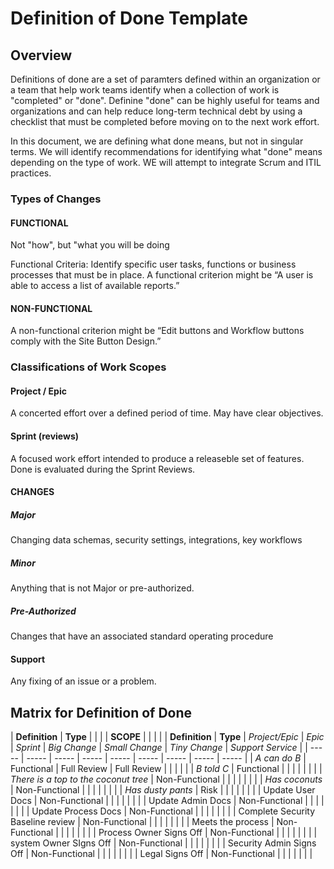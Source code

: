 # Definition of Done Template

## Overview

Definitions of done are a set of paramters defined within an organization or a team that help work teams identify when a collection of work is "completed" or "done". Definine "done" can be highly useful for teams and organizations and can help reduce long-term technical debt by using a checklist that must be completed before moving on to the next work effort. 

In this document, we are defining what done means, but not in singular terms. We will identify recommendations for identifying what "done" means depending on the type of work. WE will attempt to integrate Scrum and ITIL practices.

### Types of Changes

#### FUNCTIONAL

Not "how", but "what you will be doing

Functional Criteria: Identify specific user tasks, functions or business processes that must be in place. A functional criterion might be “A user is able to access a list of available reports.”

#### NON-FUNCTIONAL

A non-functional criterion might be “Edit buttons and Workflow buttons comply with the Site Button Design.”

### Classifications of Work Scopes

#### Project / Epic

A concerted effort over a defined period of time. May have clear objectives.

#### Sprint (reviews)

A focused work effort intended to produce a releaseble set of features. Done is evaluated during the Sprint Reviews.

#### CHANGES

##### Major

Changing data schemas, security settings, integrations, key workflows

##### Minor

Anything that is not Major or pre-authorized.

##### Pre-Authorized

Changes that have an associated standard operating procedure

#### Support

Any fixing of an issue or a problem.

## Matrix for Definition of Done

|	**Definition**	|	**Type**	|	|	|	|	**SCOPE**	|	|	|	|
|	**Definition**	|	**Type**	|	_Project/Epic_	|	_Epic_	|	_Sprint_	|	_Big Change_	|	_Small Change_	|	_Tiny Change_	|	_Support Service_	|
| ----- | ----- | ----- | ----- | ----- | ----- | ----- | ----- | ----- |
|	_A can do B_	|	Functional	|	Full Review	|	Full Review	|		|		|		|		|
|	_B told C_	|	Functional	|	|	|		|		|		|		|
|	_There is a top to the coconut tree_	|	Non-Functional	|	|	|		|		|		|		|
|	_Has coconuts_	|	Non-Functional	|	|	|		|		|		|		|
|	_Has dusty pants_	|	Risk	|	|	|		|		|		|		|
|	Update User Docs	|	Non-Functional	|	|	|		|		|		|		|
|	Update Admin Docs	|	Non-Functional	|	|	|		|		|		|		|
|	Update Process Docs	|	Non-Functional	|	|	|		|		|		|		|
|	Complete Security Baseline review	|	Non-Functional	|	|	|		|		|		|		|
|	Meets the process	|	Non-Functional	|	|	|		|		|		|		|
|	Process Owner Signs Off	|	Non-Functional	|	|	|		|		|		|		|
|	system Owner SIgns Off	|	Non-Functional	|	|	|		|		|		|		|
|	Security Admin Signs Off	|	Non-Functional	|	|	|		|		|		|		|
|	Legal Signs Off	|	Non-Functional	|	|	|		|		|		|		|
